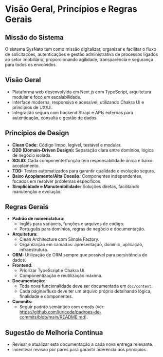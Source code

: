 # Visão Geral, Princípios e Regras Gerais

## Missão do Sistema
O sistema SysNato tem como missão digitalizar, organizar e facilitar o fluxo de solicitações, autenticações e gestão administrativa de processos ligados ao setor imobiliário, proporcionando agilidade, transparência e segurança para todos os envolvidos.

## Visão Geral
- Plataforma web desenvolvida em Next.js com TypeScript, arquitetura modular e foco em escalabilidade.
- Interface moderna, responsiva e acessível, utilizando Chakra UI e princípios de UX/UI.
- Integração segura com backend Strapi e APIs externas para autenticação, consulta e gestão de dados.

## Princípios de Design
- **Clean Code:** Código limpo, legível, testável e modular.
- **DDD (Domain-Driven Design):** Separação clara entre domínios, lógica de negócio isolada.
- **SOLID:** Cada componente/função tem responsabilidade única e baixo acoplamento.
- **TDD:** Testes automatizados para garantir qualidade e evolução segura.
- **Baixo Acoplamento/Alta Coesão:** Componentes independentes, focados em resolver problemas específicos.
- **Simplicidade e Manutenibilidade:** Soluções diretas, facilitando manutenção e evolução.

## Regras Gerais
- **Padrão de nomenclatura:**
  - Inglês para variáveis, funções e arquivos de código.
  - Português para domínios, regras de negócio e documentação.
- **Arquitetura:**
  - Clean Architecture com Simple Factory.
  - Organização em camadas: apresentação, domínio, aplicação, infraestrutura.
- **ORM:** Utilização de ORM sempre que possível para persistência de dados.
- **Frontend:**
  - Priorizar TypeScript e Chakra UI.
  - Componentização e reutilização máxima.
- **Documentação:**
  - Toda nova funcionalidade deve ser documentada em `doc/context`.
  - Cada página/fluxo deve ter um arquivo próprio detalhando lógica, finalidade e componentes.
- **Commits:**
  - Seguir padrão semântico com emojis (ver: https://github.com/iuricode/padroes-de-commits/blob/main/README.md).

## Sugestão de Melhoria Contínua
- Revisar e atualizar esta documentação a cada nova entrega relevante.
- Incentivar revisão por pares para garantir aderência aos princípios.
